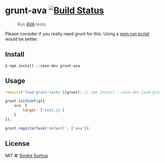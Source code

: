 # grunt-ava [![Build Status](https://travis-ci.org/sindresorhus/grunt-ava.svg?branch=master)](https://travis-ci.org/sindresorhus/grunt-ava)

> Run [AVA](https://ava.li) tests

Please consider if you really need grunt for this. Using a [npm run script](https://github.com/sindresorhus/ava#initialize) would be better.


## Install

```
$ npm install --save-dev grunt-ava
```


## Usage

```js
require('load-grunt-tasks')(grunt); // npm install --save-dev load-grunt-tasks

grunt.initConfig({
	ava: {
		target: ['test.js']
	}
});

grunt.registerTask('default', ['ava']);
```


## License

MIT © [Sindre Sorhus](https://sindresorhus.com)
